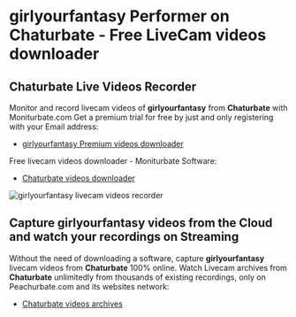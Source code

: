 # girlyourfantasy Performer on Chaturbate - Free LiveCam videos downloader

## Chaturbate Live Videos Recorder

Monitor and record livecam videos of **girlyourfantasy** from **Chaturbate** with Moniturbate.com
Get a premium trial for free by just and only registering with your Email address:
* [girlyourfantasy Premium videos downloader](https://moniturbate.com/request-demo-licence-key.html)

Free livecam videos downloader - Moniturbate Software:
* [Chaturbate videos downloader](https://moniturbate.com/moniturbate-download-software.html)

![girlyourfantasy livecam videos recorder](https://peachurnet.com/templates/moniturbate-software.png)


## Capture girlyourfantasy videos from the Cloud and watch your recordings on Streaming

Without the need of downloading a software, capture **girlyourfantasy** livecam videos from **Chaturbate** 100% online.
Watch Livecam archives from **Chaturbate** unlimitedly from thousands of existing recordings, only on Peachurbate.com and its websites network:
* [Chaturbate videos archives](https://peachurnet.com/)